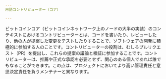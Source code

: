 ```yaml
---
用語コントリビューター（コア）

---
```

ビットコインコア（ビットコインネットワーク上のノードの大半の実装）のコンテキストにおけるコントリビューターとは、コードを書いたり、レビューしたり、他の人が提案した変更をテストしたりすることで、ソフトウェアの開発に積極的に参加する人のことです。コントリビューターの役割は、むしろプルリクエスト（PR）を提出し、これらの提案の議論と検証に参加することです。コントリビューターは、推薦や正式な承認を必要とせず、関心のある個人であれば誰でもなることができます。この点は、プロジェクトにおいてより高い管理責任と意思決定責任を負うメンテナーと異なります。